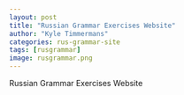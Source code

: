 ```yaml
---
layout: post
title: "Russian Grammar Exercises Website"
author: "Kyle Timmermans"
categories: rus-grammar-site
tags: [rusgrammar]
image: rusgrammar.png
---
```


Russian Grammar Exercises Website
